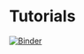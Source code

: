 # Tutorials

[![Binder](https://mybinder.org/badge_logo.svg)](https://mybinder.org/v2/gh/cwl-for-eo/vscode-binder/master?urlpath=git-pull%3Frepo%3Dhttps%253A%252F%252Fgithub.com%252Fcwl-for-eo%252Ftutorial.git%26urlpath%3D%252Fvscode%252F%253Ffolder%253D%252Fhome%252Fjovyan%252Ftutorial.git%26branch%3Dmaster)
